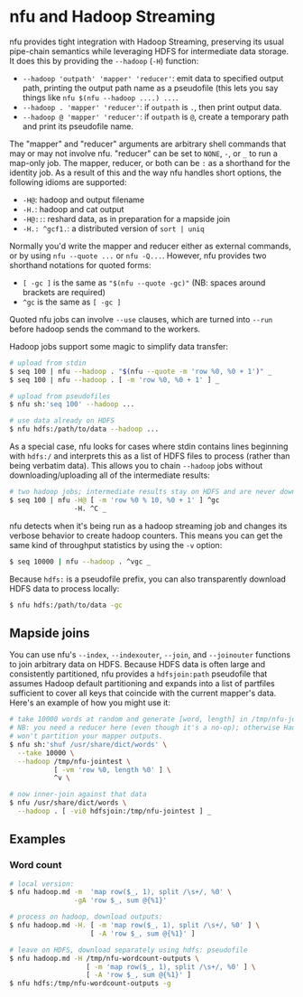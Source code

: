# nfu and Hadoop Streaming
nfu provides tight integration with Hadoop Streaming, preserving its usual
pipe-chain semantics while leveraging HDFS for intermediate data storage. It
does this by providing the `--hadoop` (`-H`) function:

- `--hadoop 'outpath' 'mapper' 'reducer'`: emit data to specified output path,
  printing the output path name as a pseudofile (this lets you say things like
  `nfu $(nfu --hadoop ....) ...`.
- `--hadoop . 'mapper' 'reducer'`: if `outpath` is `.`, then print output data.
- `--hadoop @ 'mapper' 'reducer'`: if `outpath` is `@`, create a temporary path
  and print its pseudofile name.

The "mapper" and "reducer" arguments are arbitrary shell commands that may or
may not involve nfu. "reducer" can be set to `NONE`, `-`, or `_` to run a
map-only job. The mapper, reducer, or both can be `:` as a shorthand for the
identity job. As a result of this and the way nfu handles short options, the
following idioms are supported:

- `-H@`: hadoop and output filename
- `-H.`: hadoop and cat output
- `-H@::`: reshard data, as in preparation for a mapside join
- `-H.: ^gcf1.`: a distributed version of `sort | uniq`

Normally you'd write the mapper and reducer either as external commands, or by
using `nfu --quote ...` or `nfu -Q...`. However, nfu provides two shorthand
notations for quoted forms:

- `[ -gc ]` is the same as `"$(nfu --quote -gc)"` (NB: spaces around brackets
  are required)
- `^gc` is the same as `[ -gc ]`

Quoted nfu jobs can involve `--use` clauses, which are turned into `--run`
before hadoop sends the command to the workers.

Hadoop jobs support some magic to simplify data transfer:

```sh
# upload from stdin
$ seq 100 | nfu --hadoop . "$(nfu --quote -m 'row %0, %0 + 1')" _
$ seq 100 | nfu --hadoop . [ -m 'row %0, %0 + 1' ] _

# upload from pseudofiles
$ nfu sh:'seq 100' --hadoop ...

# use data already on HDFS
$ nfu hdfs:/path/to/data --hadoop ...
```

As a special case, nfu looks for cases where stdin contains lines beginning
with `hdfs:/` and interprets this as a list of HDFS files to process (rather
than being verbatim data). This allows you to chain `--hadoop` jobs without
downloading/uploading all of the intermediate results:

```sh
# two hadoop jobs; intermediate results stay on HDFS and are never downloaded
$ seq 100 | nfu -H@ [ -m 'row %0 % 10, %0 + 1' ] ^gc
                -H. ^C _
```

nfu detects when it's being run as a hadoop streaming job and changes its
verbose behavior to create hadoop counters. This means you can get the same
kind of throughput statistics by using the `-v` option:

```sh
$ seq 10000 | nfu --hadoop . ^vgc _
```

Because `hdfs:` is a pseudofile prefix, you can also transparently download
HDFS data to process locally:

```sh
$ nfu hdfs:/path/to/data -gc
```

## Mapside joins
You can use nfu's `--index`, `--indexouter`, `--join`, and `--joinouter`
functions to join arbitrary data on HDFS. Because HDFS data is often large and
consistently partitioned, nfu provides a `hdfsjoin:path` pseudofile that
assumes Hadoop default partitioning and expands into a list of partfiles
sufficient to cover all keys that coincide with the current mapper's data.
Here's an example of how you might use it:

```sh
# take 10000 words at random and generate [word, length] in /tmp/nfu-jointest
# NB: you need a reducer here (even though it's a no-op); otherwise Hadoop
# won't partition your mapper outputs.
$ nfu sh:'shuf /usr/share/dict/words' \
  --take 10000 \
  --hadoop /tmp/nfu-jointest \
           [ -vm 'row %0, length %0' ] \
           ^v \

# now inner-join against that data
$ nfu /usr/share/dict/words \
  --hadoop . [ -vi0 hdfsjoin:/tmp/nfu-jointest ] _
```

## Examples
### Word count
```sh
# local version:
$ nfu hadoop.md -m  'map row($_, 1), split /\s+/, %0' \
                -gA 'row $_, sum @{%1}'

# process on hadoop, download outputs:
$ nfu hadoop.md -H. [ -m 'map row($_, 1), split /\s+/, %0' ] \
                    [ -A 'row $_, sum @{%1}' ]

# leave on HDFS, download separately using hdfs: pseudofile
$ nfu hadoop.md -H /tmp/nfu-wordcount-outputs \
                   [ -m 'map row($_, 1), split /\s+/, %0' ] \
                   [ -A 'row $_, sum @{%1}' ]
$ nfu hdfs:/tmp/nfu-wordcount-outputs -g
```
